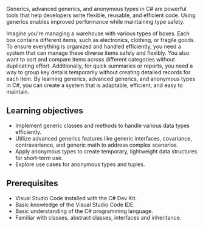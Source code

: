 Generics, advanced generics, and anonymous types in C# are powerful tools that help developers write flexible, reusable, and efficient code. Using generics enables improved performance while maintaining type safety.

Imagine you're managing a warehouse with various types of boxes. Each box contains different items, such as electronics, clothing, or fragile goods. To ensure everything is organized and handled efficiently, you need a system that can manage these diverse items safely and flexibly. You also want to sort and compare items across different categories without duplicating effort. Additionally, for quick summaries or reports, you need a way to group key details temporarily without creating detailed records for each item. By learning generics, advanced generics, and anonymous types in C#, you can create a system that is adaptable, efficient, and easy to maintain.

## Learning objectives

- Implement generic classes and methods to handle various data types efficiently.
- Utilize advanced generics features like generic interfaces, covariance, contravariance, and generic math to address complex scenarios.
- Apply anonymous types to create temporary, lightweight data structures for short-term use.
- Explore use cases for anonymous types and tuples.

## Prerequisites

- Visual Studio Code installed with the C# Dev Kit.
- Basic knowledge of the Visual Studio Code IDE.
- Basic understanding of the C# programming language.
- Familiar with classes, abstract classes, interfaces and inheritance.
